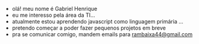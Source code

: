 - olá! meu nome é Gabriel Henrique 
- eu me interesso pela área da TI...
- atualmente estou aprendendo javascript como linguagem primária  ...
- pretendo começar a poder fazer pequenos projetos em breve
- pra se comunicar comigo, mandem emails para rambaixa44@gmail.com
  
  

<!---
Gabebolinha/Gabebolinha is a ✨ special ✨ repository because its `README.md` (this file) appears on your GitHub profile.
You can click the Preview link to take a look at your changes.
--->
